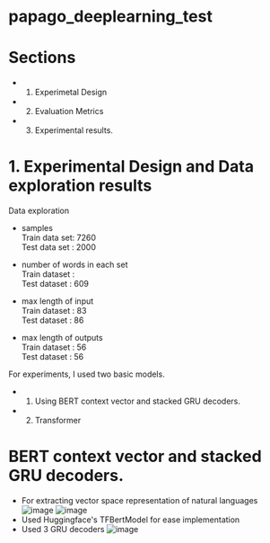 # papago_deeplearning_test

# Sections
- 1. Experimetal Design
- 2. Evaluation Metrics
- 3. Experimental results.

# 1. Experimental Design and Data exploration results
Data exploration


- samples <br />
Train data set: 7260 <br />
Test data set : 2000 <br />

- number of words in each set <br />
  Train dataset :  <br />
  Test dataset : 609 <br />

- max length of input <br />
  Train dataset : 83 <br />
  Test dataset : 86 <br />

- max length of outputs <br />
  Train dataset : 56 <br />
  Test dataset : 56 <br />

For experiments, I used two basic models.<br />
- 1. Using BERT context vector and stacked GRU decoders.
- 2. Transformer

# BERT context vector and stacked GRU decoders.
- For extracting vector space representation of natural languages 
![image](https://user-images.githubusercontent.com/47052073/140610312-62ece7c6-72bd-489b-8b0b-32a74aa78b0e.png)
![image](https://user-images.githubusercontent.com/47052073/140610328-9dfb3d8a-a837-43f6-ac25-40affa1bfe13.png)
- Used Huggingface's TFBertModel for ease implementation
- Used 3 GRU decoders
![image](https://user-images.githubusercontent.com/47052073/140610336-5a5228d7-ef8c-4677-862f-8dcbe45908a2.png)


